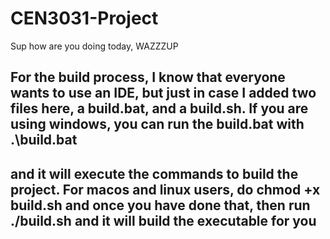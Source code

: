 # CEN3031-Project
Sup how are you doing today, WAZZZUP
## For the build process, I know that everyone wants to use an IDE, but just in case I added two files here, a build.bat, and a build.sh. If you are using windows, you can run the build.bat with .\build.bat 
## and it will execute the commands to build the project. For macos and linux users, do chmod +x build.sh and once you have done that, then run ./build.sh and it will build the executable for you
